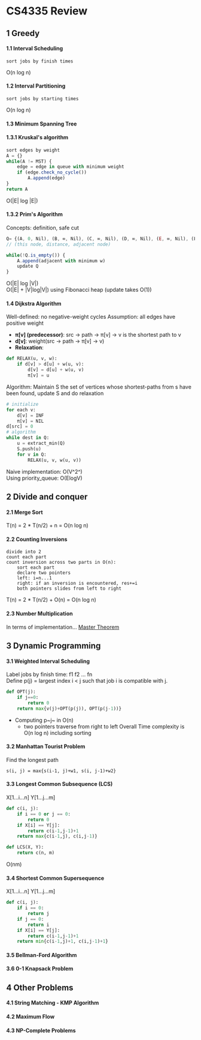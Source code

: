 # CS4335 Review

## 1 Greedy
#### 1.1 Interval Scheduling
```
sort jobs by finish times
```
O(n log n)

#### 1.2 Interval Partitioning
```
sort jobs by starting times
```
O(n log n)

#### 1.3 Minimum Spanning Tree

#### 1.3.1 Kruskal's algorithm
```javascript
sort edges by weight
A = {}
while(A != MST) {
    edge = edge in queue with minimum weight
    if (edge.check_no_cycle())
        A.append(edge)
}
return A
```
O(|E| log |E|)

#### 1.3.2 Prim's Algorithm
Concepts: definition, safe cut
```javascript
Q= {(A, 0, Nil), (B, ∞, Nil), (C, ∞, Nil), (D, ∞, Nil), (E, ∞, Nil), (F, ∞, Nil), (G, ∞, Nil)}
// (this node, distance, adjacent node)

while(!Q.is_empty()) {
    A.append(adjacent with minimum w)
    update Q
}
```
O(|E| log |V|)<br>
O(|E| + |V|log|V|) using Fibonacci heap
(update takes O(1))

#### 1.4 Dijkstra Algorithm
Well-defined: no negative-weight cycles
Assumption: all edges have positive weight

- **π[v] (predecessor)**: src -> path -> π[v] -> v is the shortest path to v
- **d[v]**: weight(src -> path -> π[v] -> v)
- **Relaxation**: 
```python
def RELAX(u, v, w):
    if d[v] > d[u] + w(u, v):
        d[v] = d[u] + w(u, v)
        π[v] = u
```
Algorithm: 
Maintain S the set of vertices whose shortest-paths from s have been found, update S and do relaxation
```python
# initialize
for each v:
    d[v] = INF
    π[v] = NIL
d[src] = 0
# algorithm
while dest in Q:
    u = extract_min(Q)
    S.push(u)
    for v in Q:
        RELAX(u, v, w(u, v))
```
Naive implementation: O(V^2^) <br>
Using priority_queue: O(ElogV)

## 2 Divide and conquer

#### 2.1 Merge Sort
T(n) = 2 * T(n/2) + n = O(n log n)

#### 2.2 Counting Inversions
```
divide into 2
count each part
count inversion across two parts in O(n):
    sort each part
    declare two pointers
    left: i=n...1
    right: if an inversion is encountered, res+=i
    both pointers slides from left to right
```
T(n) = 2 * T(n/2) + O(n) = O(n log n)

#### 2.3 Number Multiplication
In terms of implementation...
[Master Theorem](https://en.wikipedia.org/wiki/Master_theorem_(analysis_of_algorithms))

## 3 Dynamic Programming

#### 3.1 Weighted Interval Scheduling
Label jobs by finish time:  f1 f2 ... fn <br>
Define p(j) = largest index i < j such that job i is compatible with j.
```python
def OPT(j):
    if j==0: 
        return 0
    return max{v(j)+OPT(p(j)), OPT(p(j-1))}
```
- Computing p~j~ in O(n)
    - two pointers traverse from right to left
Overall Time complexity is O(n log n) including sorting

#### 3.2 Manhattan Tourist Problem
Find the longest path
```
s(i, j) = max{s(i-1, j)+w1, s(i, j-1)+w2}
```

#### 3.3 Longest Common Subsequence (LCS)
X[1...i...n] Y[1...j...m]
```python
def c(i, j):
    if i == 0 or j == 0:
        return 0
    if X[i] == Y[j]:
        return c(i-1,j-1)+1
    return max{c(i-1,j), c(i,j-1)}

def LCS(X, Y):
    return c(n, m)
```
O(nm)

#### 3.4 Shortest Common Supersequence
X[1...i...n] Y[1...j...m]
```python
def c(i, j):
    if i == 0:
        return j
    if j == 0:
        return i
    if X[i] == Y[j]:
        return c(i-1,j-1)+1
    return min{c(i-1,j)+1, c(i,j-1)+1}
```

#### 3.5 Bellman-Ford Algorithm
#### 3.6 0-1 Knapsack Problem

## 4 Other Problems

#### 4.1 String Matching - KMP Algorithm
#### 4.2 Maximum Flow
#### 4.3 NP-Complete Problems
